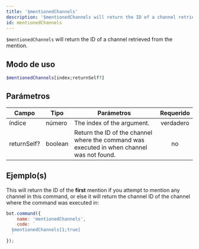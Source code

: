 ```yaml
---
title: '$mentionedChannels'
description: '$mentionedChannels will return the ID of a channel retrieved from the mention.'
id: mentionedChannels
---
```


`$mentionedChannels` will return the ID of a channel retrieved from the mention.

## Modo de uso

```php
$mentionedChannels[index;returnSelf?]
```

## Parámetros

| Campo       | Tipo    | Parámetros                                                                                 | Requerido |
| ----------- | ------- | ------------------------------------------------------------------------------------------ |:---------:|
| índice      | número  | The index of the argument.                                                                 | verdadero |
| returnSelf? | boolean | Return the ID of the channel where the command was executed in when channel was not found. |    no     |

## Ejemplo(s)

This will return the ID of the **first** mention if you attempt to mention any channel in this command, or else it will return the channel ID of the channel where the command was executed in:

```javascript
bot.command({
    name: 'mentionedChannels',
    code: `
  $mentionedChannels[1;true]
  `
});
```

